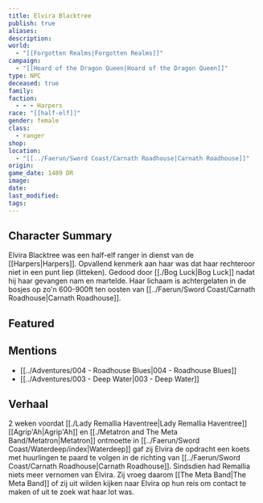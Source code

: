 ```yaml
---
title: Elvira Blacktree
publish: true
aliases: 
description: 
world:
  - "[[Forgotten Realms|Forgotten Realms]]"
campaign:
  - "[[Hoard of the Dragon Queen|Hoard of the Dragon Queen]]"
type: NPC
deceased: true
family: 
faction:
  - - - Harpers
race: "[[half-elf]]"
gender: female
class:
  - ranger
shop: 
location:
  - "[[../Faerun/Sword Coast/Carnath Roadhouse|Carnath Roadhouse]]"
origin: 
game_date: 1489 DR
image: 
date: 
last_modified: 
tags: 
---
```

## Character Summary
Elvira Blacktree was een half-elf ranger in dienst van de [[Harpers|Harpers]]. Opvallend kenmerk aan haar was dat haar rechteroor niet in een punt liep (litteken). Gedood door [[./Bog Luck|Bog Luck]] nadat hij haar gevangen nam en martelde. Haar lichaam is achtergelaten in de bosjes op zo'n 600-900ft ten oosten van [[../Faerun/Sword Coast/Carnath Roadhouse|Carnath Roadhouse]].

## Featured

## Mentions
- [[../Adventures/004 - Roadhouse Blues|004 - Roadhouse Blues]]
- [[../Adventures/003 - Deep Water|003 - Deep Water]]

## Verhaal
2 weken voordat [[./Lady Remallia Haventree|Lady Remallia Haventree]] [[Agrip'Ah|Agrip'Ah]] en [[./Metatron and The Meta Band/Metatron|Metatron]] ontmoette in [[../Faerun/Sword Coast/Waterdeep/index|Waterdeep]] gaf zij Elvira de opdracht een koets met huurlingen te paard te volgen in de richting van [[../Faerun/Sword Coast/Carnath Roadhouse|Carnath Roadhouse]]. Sindsdien had Remallia niets meer vernomen van Elvira. Zij vroeg daarom [[The Meta Band|The Meta Band]] of zij uit wilden kijken naar Elvira op hun reis om contact te maken of uit te zoek wat haar lot was.